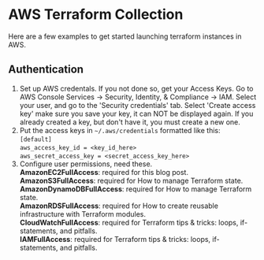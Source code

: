 # AWS Terraform Collection
Here are a few examples to get started launching terraform instances in AWS.

## Authentication
1. Set up AWS credentals. If you not done so, get your Access Keys. Go to AWS Console Services -> Security, Identity, & Compliance -> IAM. Select your user, and go to the 'Security credentials' tab. Select 'Create access key' make sure you save your key, it can NOT be displayed again. If you already created a key, but don't have it, you must create a new one.
1. Put the access keys in `~/.aws/credentials` formatted like this:<br>
`[default]`<br>
`aws_access_key_id = <key_id_here>`<br>
`aws_secret_access_key = <secret_access_key_here>`
1. Configure user permissions, need these.<br>
**AmazonEC2FullAccess**: required for this blog post.<br>
**AmazonS3FullAccess**: required for How to manage Terraform state.<br>
**AmazonDynamoDBFullAccess**: required for How to manage Terraform state.<br>
**AmazonRDSFullAccess**: required for How to create reusable infrastructure with Terraform modules.<br>
**CloudWatchFullAccess**: required for Terraform tips & tricks: loops, if-statements, and pitfalls.<br>
**IAMFullAccess**: required for Terraform tips & tricks: loops, if-statements, and pitfalls.